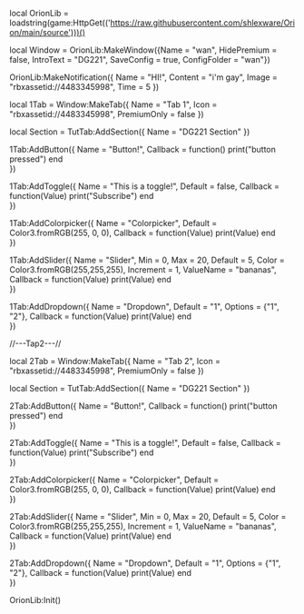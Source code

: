 local OrionLib = loadstring(game:HttpGet(('https://raw.githubusercontent.com/shlexware/Orion/main/source')))()

local Window = OrionLib:MakeWindow({Name = "wan", HidePremium = false,
    IntroText = "DG221", SaveConfig = true, ConfigFolder = "wan"})

OrionLib:MakeNotification({
 Name = "HI!",
 Content = "i'm gay",
 Image = "rbxassetid://4483345998",
 Time = 5
})

local 1Tab = Window:MakeTab({
 Name = "Tab 1",
 Icon = "rbxassetid://4483345998",
 PremiumOnly = false
})

local Section = TutTab:AddSection({
 Name = "DG221 Section"
})

1Tab:AddButton({
 Name = "Button!",
 Callback = function()
        print("button pressed")
   end    
})

1Tab:AddToggle({
 Name = "This is a toggle!",
 Default = false,
 Callback = function(Value)
  print("Subscribe")
 end    
})

1Tab:AddColorpicker({
 Name = "Colorpicker",
 Default = Color3.fromRGB(255, 0, 0),
 Callback = function(Value)
  print(Value)
 end   
})

1Tab:AddSlider({
 Name = "Slider",
 Min = 0,
 Max = 20,
 Default = 5,
 Color = Color3.fromRGB(255,255,255),
 Increment = 1,
 ValueName = "bananas",
 Callback = function(Value)
  print(Value)
 end    
})

1Tab:AddDropdown({
 Name = "Dropdown",
 Default = "1",
 Options = {"1", "2"},
 Callback = function(Value)
  print(Value)
 end    
})

//---Tap2---//

local 2Tab = Window:MakeTab({
 Name = "Tab 2",
 Icon = "rbxassetid://4483345998",
 PremiumOnly = false
})

local Section = TutTab:AddSection({
 Name = "DG221 Section"
})

2Tab:AddButton({
 Name = "Button!",
 Callback = function()
        print("button pressed")
   end    
})

2Tab:AddToggle({
 Name = "This is a toggle!",
 Default = false,
 Callback = function(Value)
  print("Subscribe")
 end    
})

2Tab:AddColorpicker({
 Name = "Colorpicker",
 Default = Color3.fromRGB(255, 0, 0),
 Callback = function(Value)
  print(Value)
 end   
})

2Tab:AddSlider({
 Name = "Slider",
 Min = 0,
 Max = 20,
 Default = 5,
 Color = Color3.fromRGB(255,255,255),
 Increment = 1,
 ValueName = "bananas",
 Callback = function(Value)
  print(Value)
 end    
})

2Tab:AddDropdown({
 Name = "Dropdown",
 Default = "1",
 Options = {"1", "2"},
 Callback = function(Value)
  print(Value)
 end    
})

OrionLib:Init()
